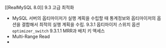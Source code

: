 [[RealMySQL 8.0]]
9.3 고급 최적화
- MySQL 서버의 옵티마이저가 실행 계획을 수립할 때 통계정보와 옵티마이저의 옵션을  결합해서 최적의 실행 계획을 수립.
9.3.1 옵티마이저 스위치 옵션 `optimizer_switch`
9.3.1.1 MRR과 배치 키 액세스
- Multi-Range Read
- 
